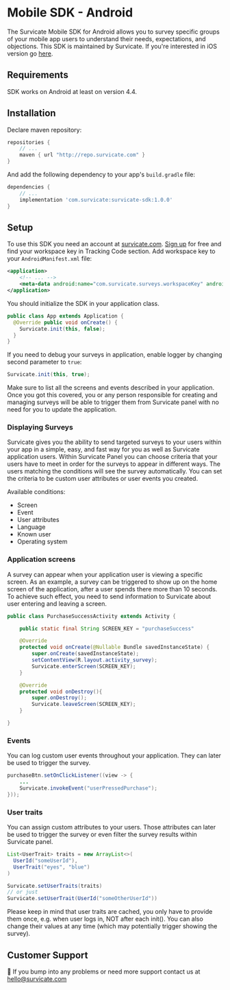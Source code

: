 # Mobile SDK - Android

The Survicate Mobile SDK for Android allows you to survey specific groups of your mobile app users to understand their needs, expectations, and objections. This SDK is maintained by Survicate. If you're interested in iOS version go [here](https://github.com/Survicate/survicate-ios-sdk).

## Requirements

SDK works on Android at least on version 4.4.

## Installation
Declare maven repository:
```groovy
repositories {
    // ...
    maven { url "http://repo.survicate.com" }
}
```

And add the following dependency to your app's `build.gradle` file: 
```groovy
dependencies {
    // ...
    implementation 'com.survicate:survicate-sdk:1.0.0'
}
```

## Setup
To use this SDK you need an account at [survicate.com](https://survicate.com).
[Sign up](https://panel.survicate.com/#/signup) for free and find your workspace key in Tracking Code section.
Add workspace key to your `AndroidManifest.xml` file:
```xml
<application>
    <!-- ... -->
    <meta-data android:name="com.survicate.surveys.workspaceKey" android:value="YOUR_WORKSPACE_KEY"/>
</application>
```

You should initialize the SDK in your application class.
```java
public class App extends Application {
  @Override public void onCreate() {
    Survicate.init(this, false);
  }
}   
```

If you need to debug your surveys in application, enable logger by changing second parameter to `true`:
```java
Survicate.init(this, true);
```

Make sure to list all the screens and events described in your application.
Once you got this covered, you or any person responsible for creating and managing surveys will be able to trigger them from Survicate panel with no need for you to update the application. 

### Displaying Surveys
Survicate gives you the ability to send targeted surveys to your users within your app in a simple, easy, and fast way for you as well as Survicate application users.
Within Survicate Panel you can choose criteria that your users have to meet in order for the surveys to appear in different ways.
The users matching the conditions will see the survey automatically. You can set the criteria to be custom user attributes or user events you created.

Available conditions:
- Screen
- Event
- User attributes
- Language
- Known user
- Operating system

### Application screens
A survey can appear when your application user is viewing a specific screen.
As an example, a survey can be triggered to show up on the home screen of the application, after a user spends there more than 10 seconds.
To achieve such effect, you need to send information to Survicate about user entering and leaving a screen. 
```java
public class PurchaseSuccessActivity extends Activity {

    public static final String SCREEN_KEY = "purchaseSuccess"

    @Override
    protected void onCreate(@Nullable Bundle savedInstanceState) {
        super.onCreate(savedInstanceState);
        setContentView(R.layout.activity_survey);
        Survicate.enterScreen(SCREEN_KEY);
    }

    @Override
    protected void onDestroy(){
        super.onDestroy();
        Survicate.leaveScreen(SCREEN_KEY);
    }

}
```

### Events
You can log custom user events throughout your application. They can later be used to trigger the survey. 
```java
purchaseBtn.setOnClickListener((view -> {
    ...
    Survicate.invokeEvent("userPressedPurchase");
}));
```

### User traits
You can assign custom attributes to your users. Those attributes can later be used to trigger the survey or even filter the survey results within Survicate panel. 
```java
List<UserTrait> traits = new ArrayList<>(
  UserId("someUserId"),
  UserTrait("eyes", "blue")
)

Survicate.setUserTraits(traits)
// or just
Survicate.setUserTrait(UserId("someOtherUserId"))
```

Please keep in mind that user traits are cached, you only have to provide them once, e.g. when user logs in, NOT after each init().
You can also change their values at any time (which may potentially trigger showing the survey).

## Customer Support

👋 If you bump into any problems or need more support contact us at hello@survicate.com
